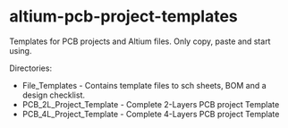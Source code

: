# altium-pcb-project-templates
 Templates for PCB projects and Altium files. Only copy, paste and start using.

Directories:

 * File_Templates - Contains template files to sch sheets, BOM and a design checklist.
 * PCB_2L_Project_Template - Complete 2-Layers PCB project Template
 * PCB_4L_Project_Template - Complete 4-Layers PCB project Template
 

